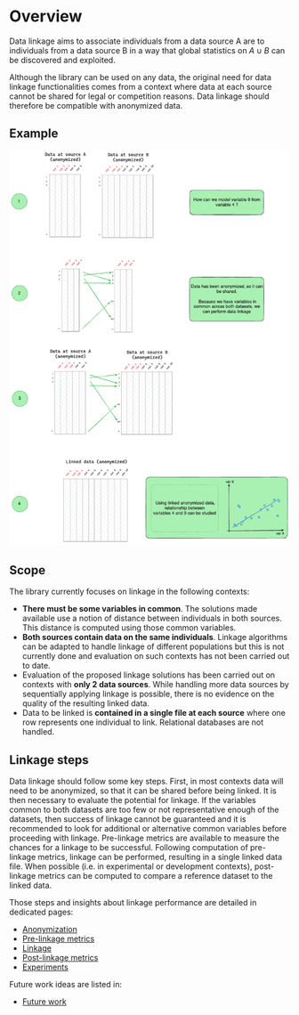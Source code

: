 # Overview

Data linkage aims to associate individuals from a data source A are to
individuals from a data source B in a way that global statistics on $A \cup B$
can be discovered and exploited.

Although the library can be used on any data, the original need for data linkage
functionalities comes from a context where data at each source cannot be shared
for legal or competition reasons. Data linkage should therefore be compatible
with anonymized data.

## Example

![Linkage example](../img/linkage-full-example.png)

## Scope

The library currently focuses on linkage in the following contexts:

- **There must be some variables in common**. The solutions made available use a
  notion of distance between individuals in both sources. This distance is
  computed using those common variables.
- **Both sources contain data on the same individuals**. Linkage algorithms can
  be adapted to handle linkage of different populations but this is not
  currently done and evaluation on such contexts has not been carried out to
  date.
- Evaluation of the proposed linkage solutions has been carried out on contexts
  with **only 2 data sources**. While handling more data sources by sequentially
  applying linkage is possible, there is no evidence on the quality of the
  resulting linked data.
- Data to be linked is **contained in a single file at each source** where one
  row represents one individual to link. Relational databases are not handled.


## Linkage steps

Data linkage should follow some key steps. First, in most contexts data will
need to be anonymized, so that it can be shared before being linked. It is then
necessary to evaluate the potential for linkage. If the variables common to both
datasets are too few or not representative enough of the datasets, then success
of linkage cannot be guaranteed and it is recommended to look for additional or
alternative common variables before proceeding with linkage. Pre-linkage metrics
are available to measure the chances for a linkage to be successful. Following
computation of pre-linkage metrics, linkage can be performed, resulting in a
single linked data file. When possible (i.e. in experimental or development
contexts), post-linkage metrics can be computed to compare a reference dataset
to the linked data.

Those steps and insights about linkage performance are detailed in dedicated pages:
- [Anonymization](./anonymization_privacy.md)
- [Pre-linkage metrics](./prelinkage_metrics.md)
- [Linkage](./linkage_methods.md)
- [Post-linkage metrics](./postlinkage_metrics.md)
- [Experiments](./experiments.md)

Future work ideas are listed in:
- [Future work](./future_work.md)
